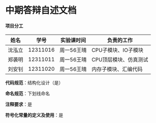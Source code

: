 # 中期答辩自述文档

#### 项目分工

| 姓名   | 学号     | 实验课时间 | 负责的工作            |
| ------ | -------- | ---------- | --------------------- |
| 沈泓立 | 12311016 | 周一56王晴 | CPU子模块、IO子模块   |
| 郑袭明 | 12311011 | 周一56王晴 | CPU顶层模块、仿真测试 |
| 刘安钊 | 12311020 | 周一56王晴 | 内存子模块、汇编代码  |

**代码规范**：结构化设计（是）

**命名规范**：下划线命名

**注释要求**：是

**符号化常量的定义及使用**：是